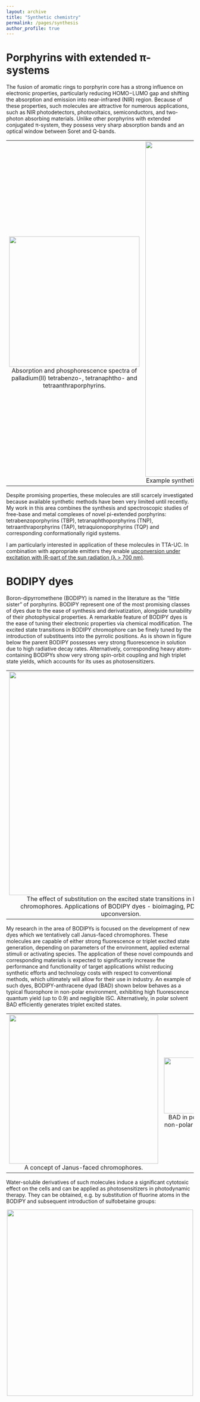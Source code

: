 ```yaml
---
layout: archive
title: "Synthetic chemistry"
permalink: /pages/synthesis
author_profile: true
---
```

Porphyrins with extended π-systems
======
The fusion of aromatic rings to porphyrin core has a strong influence on electronic properties, particularly reducing HOMO−LUMO gap and shifting the absorption and emission into near-infrared (NIR) region. 
Because of these properties, such molecules are attractive for numerous applications, such as NIR photodetectors, photovoltaics, semiconductors, and two-photon absorbing materials. 
Unlike other porphyrins with extended conjugated π-system, they possess very sharp absorption bands and an optical window between Soret and Q-bands.

<table width="1200" border="0" cellpadding="5">
<tr>
<td align="center" valign="center">
<img src="https://mihafil.github.io/academic/images/porphyrins-spectra.jpg" style="width:350px;height:auto">
<br />
Absorption and phosphorescence spectra of palladium(II) tetrabenzo-, tetranaphtho- and tetraanthraporphyrins.
</td>
<td align="center" valign="center">
<img src="https://mihafil.github.io/academic/images/porphyrins-synthesis-2.jpg" style="width:900px;height:auto">
<br />
Example synthetic approaches to porphyrins with π-extended system and corresponding conformationally rigid dyads.
</td>
</tr>
</table>

Despite promising properties, these molecules are still scarcely investigated because available synthetic methods have been very limited until recently. My work in this area combines the synthesis and spectroscopic studies of free-base and metal complexes of novel pi-extended porphyrins: tetrabenzoporphyrins (TBP), tetranaphthoporphyrins (TNP), tetraanthraporphyrins (TAP), tetraquionoporphyrins (TQP) and corresponding conformationally rigid systems. 

I am particularly interested in application of these molecules in TTA-UC. In combination with appropriate emitters they enable [upconversion under excitation with IR-part of the sun radiation (λ > 700 nm)](https://mihafil.github.io/academic/pages/tta-tap).




BODIPY dyes
======
Boron-dipyrromethene (BODIPY) is named in the literature as the “little sister” of porphyrins. BODIPY represent one of the most promising classes of dyes due to the ease of synthesis and derivatization, alongside tunability of their photophysical properties. A remarkable feature of BODIPY dyes is the ease of tuning their electronic properties via chemical modification. The excited state transitions in BODIPY chromophore can be finely tuned by the introduction of substituents into the pyrrolic positions. As is shown in figure below the parent BODIPY possesses very strong fluorescence in solution due to high radiative decay rates. Alternatively, corresponding heavy atom-containing BODIPYs show very strong spin-orbit coupling and high triplet state yields, which accounts for its uses as photosensitizers. 

<table width="600" border="0" cellpadding="5">
<tr>
<td align="center" valign="center">
<img src="https://mihafil.github.io/academic/images/bodipy-general-1.jpg" style="width:600px;height:auto">
<br />
The effect of substitution on the excited state transitions in BODIPY chromophores. Applications of BODIPY dyes - bioimaging, PDT, photon upconversion. 
</td>
</tr>
</table>

My research in the area of BODIPYs is focused on the development of new dyes which we  tentatively call Janus-faced chromophores. These molecules are capable of either strong fluorescence or triplet excited state generation, depending on parameters of the environment, applied external stimuli or activating species. The application of these novel compounds and corresponding materials is expected to significantly increase the performance and functionality of target applications whilst reducing synthetic efforts and technology costs with respect to conventional methods, which ultimately will allow for their use in industry. An example of such dyes, BODIPY-anthracene dyad (BAD) shown below behaves as a typical fluorophore in non-polar environment, exhibiting high fluorescence quantum yield (up to 0.9) and negligible ISC. Alternatively, in polar solvent BAD efficiently generates triplet excited states.

<table width="600" border="0" cellpadding="5">
<tr>
<td align="center" valign="center">
<img src="https://mihafil.github.io/academic/images/Janus-1.jpg" style="width:400px;height:auto">
<br />
A concept of Janus-faced chromophores.
</td>
<td align="center" valign="center">
<img src="https://mihafil.github.io/academic/images/BAD-1.jpg" style="width:150px;height:auto">
<br />
BAD in polar and non-polar solvents.
</td>
</tr>
</table>

Water-soluble derivatives of such molecules induce a significant cytotoxic effect on the cells and can be applied as photosensitizers in photodynamic therapy. They can be obtained, e.g. by substitution of fluorine atoms in the BODIPY and subsequent introduction of sulfobetaine groups:

<div style="text-align:center"><img src="https://mihafil.github.io/academic/images/dyads-modification-1.jpg" style="width:500px;height:auto"></div>

